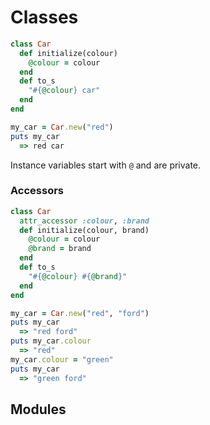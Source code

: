 # Classes

```ruby
class Car
  def initialize(colour)
    @colour = colour
  end
  def to_s
    "#{@colour} car"
  end
end

my_car = Car.new("red")
puts my_car
  => red car
```

Instance variables start with `@` and are private.

### Accessors

```ruby
class Car
  attr_accessor :colour, :brand
  def initialize(colour, brand)
    @colour = colour
    @brand = brand
  end
  def to_s
    "#{@colour} #{@brand}"
  end
end

my_car = Car.new("red", "ford")
puts my_car
  => "red ford"
puts my_car.colour
  => "red"
my_car.colour = "green"
puts my_car
  => "green ford"

```

## Modules



